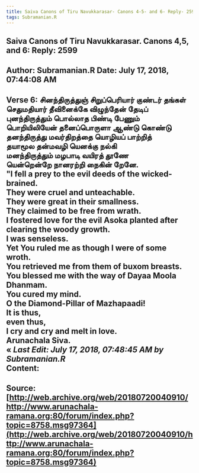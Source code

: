 ```yaml
--- 
title: Saiva Canons of Tiru Navukkarasar- Canons 4-5- and 6- Reply- 2599   
tags: Subramanian.R  
---  
```

##  Saiva Canons of Tiru Navukkarasar. Canons 4,5, and 6: Reply: 2599  
Author: Subramanian.R       Date: July 17, 2018, 07:44:08 AM  
---  
Verse 6: சினந்திருத்துஞ் சிறுப்பெரியார் குண்டர் தங்கள்   
 செதுமதியார் தீவினைக்கே விழுந்தேன் தேடிப்   
புனந்திருத்தும் பொல்லாத பிண்டி பேணும்   
 பொறியிலியேன் தனைப்பொருளா ஆண்டு கொண்டு   
தனந்திருத்து மவர்திறத்தை யொழியப் பாற்றித்   
 தயாமூல தன்மவழி யெனக்கு நல்கி   
மனந்திருத்தும் மழபாடி வயிரத் தூணே   
 யென்றென்றே நானரற்றி நைகின் றேனே.   
"I fell a prey to the evil deeds of the wicked-brained.   
They were cruel and unteachable.   
They were great in their smallness.   
They claimed to be free from wrath.   
I fostered love for the evil Asoka planted after clearing the woody growth.   
I was senseless.   
Yet You ruled me as though I were of some wroth.   
You retrieved me from them of buxom breasts.   
You blessed me with the way of Dayaa Moola Dhanmam.   
You cured my mind.   
O the Diamond-Pillar of Mazhapaadi!   
It is thus,   
even thus,   
I cry and cry and melt in love.   
Arunachala Siva.  
« _Last Edit: July 17, 2018, 07:48:45 AM by Subramanian.R_  
Content:
 ---  
Source:[http://web.archive.org/web/20180720040910/http://www.arunachala-ramana.org:80/forum/index.php?topic=8758.msg97364](http://web.archive.org/web/20180720040910/http://www.arunachala-ramana.org:80/forum/index.php?topic=8758.msg97364)   
---  

